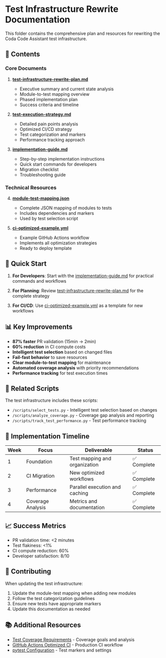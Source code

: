 # Test Infrastructure Rewrite Documentation

This folder contains the comprehensive plan and resources for rewriting the Coda Code Assistant test infrastructure.

## 📁 Contents

### Core Documents

1. **[test-infrastructure-rewrite-plan.md](test-infrastructure-rewrite-plan.md)**
   - Executive summary and current state analysis
   - Module-to-test mapping overview
   - Phased implementation plan
   - Success criteria and timeline

2. **[test-execution-strategy.md](test-execution-strategy.md)**
   - Detailed pain points analysis
   - Optimized CI/CD strategy
   - Test categorization and markers
   - Performance tracking approach

3. **[implementation-guide.md](implementation-guide.md)**
   - Step-by-step implementation instructions
   - Quick start commands for developers
   - Migration checklist
   - Troubleshooting guide

### Technical Resources

4. **[module-test-mapping.json](module-test-mapping.json)**
   - Complete JSON mapping of modules to tests
   - Includes dependencies and markers
   - Used by test selection script

5. **[ci-optimized-example.yml](ci-optimized-example.yml)**
   - Example GitHub Actions workflow
   - Implements all optimization strategies
   - Ready to deploy template

## 🚀 Quick Start

1. **For Developers**: Start with the [implementation-guide.md](implementation-guide.md) for practical commands and workflows

2. **For Planning**: Review [test-infrastructure-rewrite-plan.md](test-infrastructure-rewrite-plan.md) for the complete strategy

3. **For CI/CD**: Use [ci-optimized-example.yml](ci-optimized-example.yml) as a template for new workflows

## 📊 Key Improvements

- **87% faster** PR validation (15min → 2min)
- **60% reduction** in CI compute costs
- **Intelligent test selection** based on changed files
- **Fail-fast behavior** to save resources
- **Clear module-to-test mapping** for maintenance
- **Automated coverage analysis** with priority recommendations
- **Performance tracking** for test execution times

## 🔧 Related Scripts

The test infrastructure includes these scripts:
- `/scripts/select_tests.py` - Intelligent test selection based on changes
- `/scripts/analyze_coverage.py` - Coverage gap analysis and reporting
- `/scripts/track_test_performance.py` - Test performance tracking

## 📅 Implementation Timeline

| Week | Focus | Deliverable | Status |
|------|-------|-------------|--------|
| 1 | Foundation | Test mapping and organization | ✅ Complete |
| 2 | CI Migration | New optimized workflows | ✅ Complete |
| 3 | Performance | Parallel execution and caching | ✅ Complete |
| 4 | Coverage Analysis | Metrics and documentation | ✅ Complete |

## 📈 Success Metrics

- PR validation time: <2 minutes
- Test flakiness: <1%
- CI compute reduction: 60%
- Developer satisfaction: 8/10

## 🤝 Contributing

When updating the test infrastructure:
1. Update the module-test mapping when adding new modules
2. Follow the test categorization guidelines
3. Ensure new tests have appropriate markers
4. Update this documentation as needed

## 📚 Additional Resources

- [Test Coverage Requirements](../../test-coverage-requirements.md) - Coverage goals and analysis
- [GitHub Actions Optimized CI](.github/workflows/ci-optimized.yml) - Production CI workflow
- [pytest Configuration](../../../pyproject.toml) - Test markers and settings